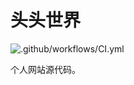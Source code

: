 # 头头世界
![.github/workflows/CI.yml](https://github.com/tootal/world/workflows/.github/workflows/CI.yml/badge.svg)

个人网站源代码。
